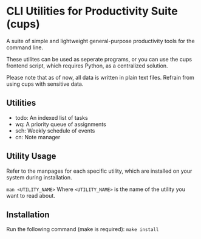 # CLI Utilities for Productivity Suite (cups)

A suite of simple and lightweight general-purpose productivity tools
for the command line.

These utilites can be used as seperate programs, or you can use the cups
frontend script, which requires Python, as a centralized solution.

Please note that as of now, all data is written in plain text files.
Refrain from using cups with sensitive data.

## Utilities

* todo: An indexed list of tasks
* wq: A priority queue of assignments
* sch: Weekly schedule of events
* cn: Note manager

## Utility Usage

Refer to the manpages for each specific utility, which are
installed on your system during installation.

`man <UTILITY_NAME>`
Where `<UTILITY_NAME>` is the name of the utility you want to
read about.

## Installation

Run the following command (make is required):
`make install`
